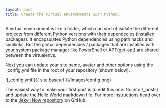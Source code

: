 ```yaml
---
layout: post
title: Create the virtual environments with Python3
---
```

A virtual environment is like a folder, which can sort of isolate the different projects from different Python versions with their dependecies (installed packages). It encapsulates Python dependencies using path hacks and symlinks. But the global dependencies / packages that are installed with your system package manager like PowerShell or APT(get-apt) are shared between the virtualenvs.

Next you can update your site name, avatar and other options using the _config.yml file in the root of your repository (shown below).

![_config.yml]({{ site.baseurl }}/images/config.png)

The easiest way to make your first post is to edit this one. Go into /_posts/ and update the Hello World markdown file. For more instructions head over to the [Jekyll Now repository](https://github.com/barryclark/jekyll-now) on GitHub.
